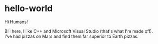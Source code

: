 # hello-world

Hi Humans!

Bill here, I like C++ and Microsoft Visual Studio (that's what I'm made of!).
I've had pizzas on Mars and find them far superior to Earth pizzas.
